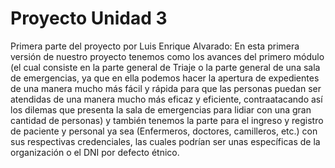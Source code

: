 # Proyecto Unidad 3
Primera parte del proyecto por Luis Enrique Alvarado:
En esta primera versión de nuestro proyecto tenemos como los avances del primero módulo (el cual consiste en la parte general de Triaje o la parte general de una sala de emergencias, ya que en ella podemos hacer la apertura de expedientes de una manera mucho más fácil y rápida para que las personas puedan ser atendidas de una manera mucho más eficaz y eficiente, contraatacando así los dilemas que presenta la sala de emergencias para lidiar con una gran cantidad de personas) y también tenemos la parte para el ingreso y registro de paciente y personal ya sea (Enfermeros, doctores, camilleros, etc.) con sus respectivas credenciales, las cuales podrían ser unas específicas de la organización o el DNI por defecto étnico.
